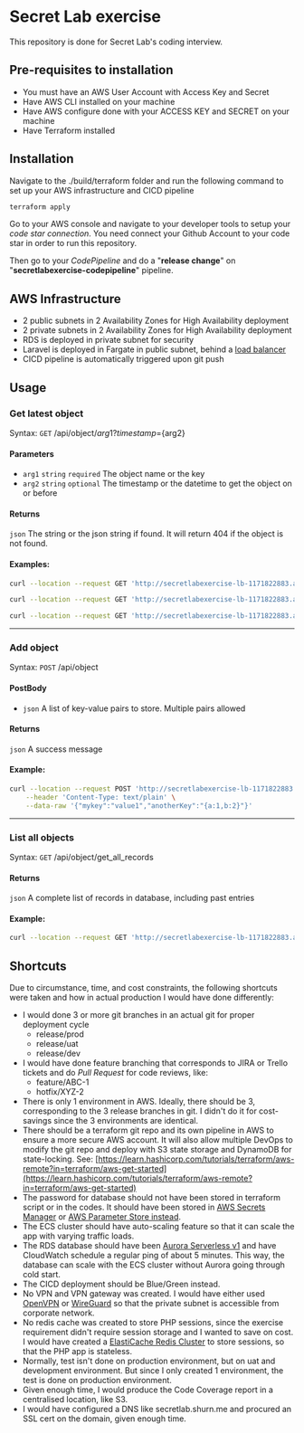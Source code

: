# Secret Lab exercise

This repository is done for Secret Lab's coding interview.

## Pre-requisites to installation

- You must have an AWS User Account with Access Key and Secret
- Have AWS CLI installed on your machine
- Have AWS configure done with your ACCESS KEY and SECRET on your machine
- Have Terraform installed

## Installation

Navigate to the ./build/terraform folder and run the following command to set up your AWS infrastructure and CICD pipeline

```bash
terraform apply
```

Go to your AWS console and navigate to your developer tools to setup your _code star connection_. You need connect your Github Account to your code star in order to run this repository.

Then go to your _CodePipeline_ and do a "__release change__" on "__secretlabexercise-codepipeline__" pipeline.

## AWS Infrastructure

- 2 public subnets in 2 Availability Zones for High Availability deployment
- 2 private subnets in 2 Availability Zones for High Availability deployment
- RDS is deployed in private subnet for security
- Laravel is deployed in Fargate in public subnet, behind a [load balancer](http://secretlabexercise-lb-1171822883.ap-southeast-1.elb.amazonaws.com/)
- CICD pipeline is automatically triggered upon git push

## Usage

### Get latest object

Syntax: `GET` /api/object/${arg1}?timestamp=${arg2}

#### Parameters
- `arg1` `string` `required` The object name or the key
- `arg2` `string` `optional` The timestamp or the datetime to get the object on or before

#### Returns
`json` The string or the json string if found. It will return 404 if the object is not found.

#### Examples:
```bash
curl --location --request GET 'http://secretlabexercise-lb-1171822883.ap-southeast-1.elb.amazonaws.com/api/object/mykey'

curl --location --request GET 'http://secretlabexercise-lb-1171822883.ap-southeast-1.elb.amazonaws.com/api/object/mykey?timestamp=1633296600'

curl --location --request GET 'http://secretlabexercise-lb-1171822883.ap-southeast-1.elb.amazonaws.com/api/object/mykey?timestamp=2021-10-03 21:30:00'
```
- - - -
### Add object

Syntax: `POST` /api/object

#### PostBody
- `json` A list of key-value pairs to store. Multiple pairs allowed

#### Returns
`json` A success message

#### Example:
```bash
curl --location --request POST 'http://secretlabexercise-lb-1171822883.ap-southeast-1.elb.amazonaws.com/api/object' \
    --header 'Content-Type: text/plain' \
    --data-raw '{"mykey":"value1","anotherKey":"{a:1,b:2}"}'
```
- - - -
### List all objects

Syntax: `GET` /api/object/get_all_records

#### Returns
`json` A complete list of records in database, including past entries

#### Example:
```bash
curl --location --request GET 'http://secretlabexercise-lb-1171822883.ap-southeast-1.elb.amazonaws.com/api/object/get_all_records'
```

## Shortcuts
Due to circumstance, time, and cost constraints, the following shortcuts were taken and how in actual production I would have done differently:

- I would done 3 or more git branches in an actual git for proper deployment cycle
  - release/prod
  - release/uat
  - release/dev
- I would have done feature branching that corresponds to JIRA or Trello tickets and do _Pull Request_ for code reviews, like:
  - feature/ABC-1
  - hotfix/XYZ-2
- There is only 1 environment in AWS. Ideally, there should be 3, corresponding to the 3 release branches in git. I didn't do it for cost-savings since the 3 environments are identical.
- There should be a terraform git repo and its own pipeline in AWS to ensure a more secure AWS account. It will also allow multiple DevOps to modify the git repo and deploy with S3 state storage and DynamoDB for state-locking. See: [https://learn.hashicorp.com/tutorials/terraform/aws-remote?in=terraform/aws-get-started](https://learn.hashicorp.com/tutorials/terraform/aws-remote?in=terraform/aws-get-started)
- The password for database should not have been stored in terraform script or in the codes. It should have been stored in [AWS Secrets Manager](https://aws.amazon.com/secrets-manager/) or [AWS Parameter Store instead](https://docs.aws.amazon.com/systems-manager/latest/userguide/systems-manager-parameter-store.html).
- The ECS cluster should have auto-scaling feature so that it can scale the app with varying traffic loads.
- The RDS database should have been [Aurora Serverless v1](https://docs.aws.amazon.com/systems-manager/latest/userguide/systems-manager-parameter-store.html) and have CloudWatch schedule a regular ping of about 5 minutes. This way, the database can scale with the ECS cluster without Aurora going through cold start.
- The CICD deployment should be Blue/Green instead.
- No VPN and VPN gateway was created. I would have either used [OpenVPN](https://shurn.me/blog/2016-12-19/creating-a-hybrid-data-centre-with-openvpn) or [WireGuard](https://www.wireguard.com/) so that the private subnet is accessible from corporate network.
- No redis cache was created to store PHP sessions, since the exercise requirement didn't require session storage and I wanted to save on cost. I would have created a [ElastiCache Redis Cluster](https://aws.amazon.com/elasticache/redis/) to store sessions, so that the PHP app is stateless.
- Normally, test isn't done on production environment, but on uat and development environment. But since I only created 1 environment, the test is done on production environment.
- Given enough time, I would produce the Code Coverage report in a centralised location, like S3.
- I would have configured a DNS like secretlab.shurn.me and procured an SSL cert on the domain, given enough time.
